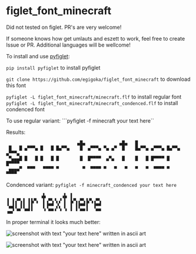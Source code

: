 # figlet_font_minecraft

Did not tested on figlet. PR's are very welcome!

If someone knows how get umlauts and eszett to work, feel free to create Issue or PR. Additional languages will be wellcome!

To install and use [pyfiglet](https://pypi.org/project/pyfiglet/):

```pip install pyfiglet``` to install pyfiglet

```git clone https://github.com/egigoka/figlet_font_minecraft``` to download this font

```pyfiglet -L figlet_font_minecraft/minecraft.flf``` to install regular font
```pyfiglet -L figlet_font_minecraft/minecraft_condenced.flf``` to install condenced font

To use regular variant:
```pyfiglet -f minecraft your text here``

Results:
```
                           ▄█▄             ▄█▄   █
 █   █ ▄▀▀▀▄ █   █ █▄▀▀▄    █  ▄▀▀▀▄ ▀▄ ▄▀  █    █▄▀▀▄ ▄▀▀▀▄ █▄▀▀▄ ▄▀▀▀▄
 ▀▄▄▄█ █   █ █   █ █        █  █▀▀▀▀  ▄▀▄   █    █   █ █▀▀▀▀ █     █▀▀▀▀
 ▄▄▄▄▀  ▀▀▀   ▀▀▀▀ ▀         ▀  ▀▀▀▀ ▀   ▀   ▀   ▀   ▀  ▀▀▀▀ ▀      ▀▀▀▀
```

Condenced variant:
```pyfiglet -f minecraft_condenced your text here```

```
             ▗▙      ▗▙ ▐
▐ ▐▗▀▚▐ ▐▐▞▚  ▌▗▀▚▝▖▞ ▌ ▐▞▚▗▀▚▐▞▚▗▀▚
▝▄▟▐ ▐▐ ▐▐    ▌▐▀▀ ▞▖ ▌ ▐ ▐▐▀▀▐  ▐▀▀
▗▄▞ ▀▘ ▀▀▝    ▝ ▀▀▝ ▝ ▝ ▝ ▝ ▀▀▝   ▀▀
```

In proper terminal it looks much better:

![screenshot with text "your text here" written in ascii art](https://raw.githubusercontent.com/egigoka/figlet_font_minecraft/master/example.png)

![screenshot with text "your text here" written in ascii art](https://raw.githubusercontent.com/egigoka/figlet_font_minecraft/master/example_condenced.png)
